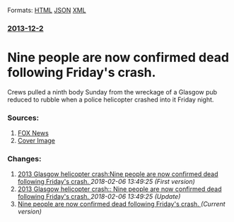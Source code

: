 
Formats: [HTML](/news/2013/12/2/nine-people-are-now-confirmed-dead-following-friday-s-crash.html)  [JSON](/news/2013/12/2/nine-people-are-now-confirmed-dead-following-friday-s-crash.json)  [XML](/news/2013/12/2/nine-people-are-now-confirmed-dead-following-friday-s-crash.xml)  

### [2013-12-2](/news/2013/12/2/index.md)

##### 
# Nine people are now confirmed dead following Friday's crash. 

Crews pulled a ninth body Sunday from the wreckage of a Glasgow pub reduced to rubble when a police helicopter crashed into it Friday night. 


### Sources:

1. [FOX News](http://www.foxnews.com/world/2013/12/02/ninth-body-found-after-glasgow-helicopter-pub-crash/?intcmp=latestnews)
1. [Cover Image](http://a57.foxnews.com/images.foxnews.com/content/fox-news/world/2013/12/02/ninth-body-found-after-glasgow-helicopter-pub-crash/_jcr_content/par/featured-media/media-0.img.jpg/0/0/1422695326811.jpg?ve=1)

### Changes:

1. [2013 Glasgow helicopter crash:Nine people are now confirmed dead following Friday's crash. ](/news/2013/12/2/2013-glasgow-helicopter-crash-pnine-people-are-now-confirmed-dead-following-friday-s-crash.md) _2018-02-06 13:49:25 (First version)_
2. [2013 Glasgow helicopter crash:: Nine people are now confirmed dead following Friday's crash. ](/news/2013/12/2/2013-glasgow-helicopter-crash-nine-people-are-now-confirmed-dead-following-friday-s-crash.md) _2018-02-06 13:49:25 (Update)_
2. [Nine people are now confirmed dead following Friday's crash. ](/news/2013/12/2/nine-people-are-now-confirmed-dead-following-friday-s-crash.md) _(Current version)_

